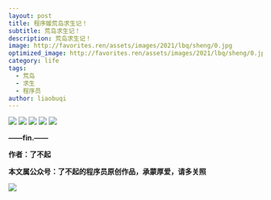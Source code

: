 ```yaml
---
layout: post
title: 程序媛荒岛求生记！
subtitle: 荒岛求生记！
description: 荒岛求生记！
image: http://favorites.ren/assets/images/2021/lbq/sheng/0.jpg
optimized_image: http://favorites.ren/assets/images/2021/lbq/sheng/0.jpg
category: life
tags:
  - 荒岛
  - 求生
  - 程序员
author: liaobuqi
---
```




![](http://favorites.ren/assets/images/2021/cartoon/bianbie/640.jpeg)
![](http://favorites.ren/assets/images/2021/lbq/sheng/640.jpeg)
![](http://favorites.ren/assets/images/2021/lbq/sheng/640-1.jpeg)
![](http://favorites.ren/assets/images/2021/lbq/sheng/640-2.jpeg)
![](http://favorites.ren/assets/images/2021/lbq/sheng/640-3.jpeg)

**——fin.——**

**作者：了不起**

**本文属公众号：了不起的程序员原创作品，承蒙厚爱，请多关照**

![](http://favorites.ren/assets/images/2021/lbq/moyu/640-3.jpeg)



